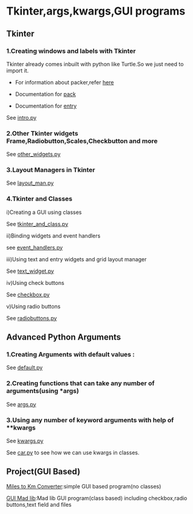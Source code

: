 # Tkinter,args,kwargs,GUI programs

## Tkinter

### 1.Creating windows and labels with Tkinter

Tkinter already comes inbuilt with python like Turtle.So we just need to import it.

* For information about packer,refer [here](https://docs.python.org/3/library/tkinter.html#the-packer)

* Documentation for [pack](http://tcl.tk/man/tcl8.6/TkCmd/pack.htm)

* Documentation for [entry](http://tcl.tk/man/tcl8.6/TkCmd/entry.htm)

See [intro.py](https://github.com/priyanka-111-droid/100daysofcode/blob/main/Day027/Tkinter/intro.py)

### 2.Other Tkinter widgets Frame,Radiobutton,Scales,Checkbutton and more

See [other_widgets.py](https://github.com/priyanka-111-droid/100daysofcode/blob/main/Day027/Tkinter/other_widgets.py)

### 3.Layout Managers in Tkinter

See [layout_man.py](https://github.com/priyanka-111-droid/100daysofcode/blob/main/Day027/Tkinter/layout_man.py)

### 4.Tkinter and Classes

i)Creating a GUI using classes

See [tkinter_and_class.py](https://github.com/priyanka-111-droid/100daysofcode/blob/main/Day027/Tkinter/Tkinter_and_classes/tkinter_and_class.py)

ii)Binding widgets and event handlers

see [event_handlers.py](https://github.com/priyanka-111-droid/100daysofcode/blob/main/Day027/Tkinter/Tkinter_and_classes/event_handlers.py)

iii)Using text and entry widgets and grid layout manager

See [text_widget.py](https://github.com/priyanka-111-droid/100daysofcode/blob/main/Day027/Tkinter/Tkinter_and_classes/text_widget.py)

iv)Using check buttons

See [checkbox.py](https://github.com/priyanka-111-droid/100daysofcode/blob/main/Day027/Tkinter/Tkinter_and_classes/checkbox.py)

v)Using radio buttons

See [radiobuttons.py](https://github.com/priyanka-111-droid/100daysofcode/blob/main/Day027/Tkinter/Tkinter_and_classes/radiobuttons.py)

## Advanced Python Arguments

### 1.Creating Arguments with default values :

See [default.py](https://github.com/priyanka-111-droid/100daysofcode/blob/main/Day027/args_and_kwargs/default.py)

### 2.Creating functions that can take any number of arguments(using *args)

See [args.py](https://github.com/priyanka-111-droid/100daysofcode/blob/main/Day027/args_and_kwargs/args.py)

### 3.Using any number of keyword arguments with help of **kwargs

See [kwargs.py](https://github.com/priyanka-111-droid/100daysofcode/blob/main/Day027/args_and_kwargs/kwargs.py)

See [car.py](https://github.com/priyanka-111-droid/100daysofcode/blob/main/Day027/args_and_kwargs/car.py) to see how we can use kwargs in classes.

## Project(GUI Based)

[Miles to Km Converter](https://github.com/priyanka-111-droid/100daysofcode/blob/main/Day027/Project/main.py):simple GUI based program(no classes)

[GUI Mad lib](https://github.com/priyanka-111-droid/100daysofcode/blob/main/Day027/Project/mad_lib.py):Mad lib GUI program(class based) including checkbox,radio buttons,text field and files









